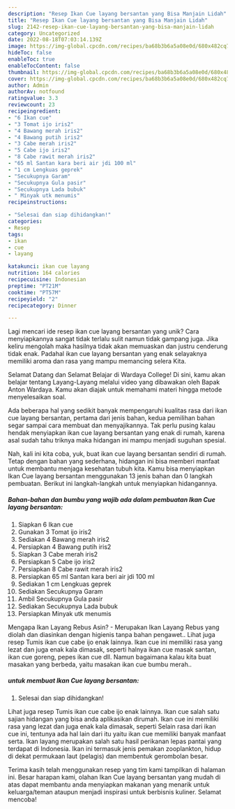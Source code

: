 ```yaml
---
description: "Resep Ikan Cue layang bersantan yang Bisa Manjain Lidah"
title: "Resep Ikan Cue layang bersantan yang Bisa Manjain Lidah"
slug: 2142-resep-ikan-cue-layang-bersantan-yang-bisa-manjain-lidah
category: Uncategorized
date: 2022-08-18T07:03:14.139Z
image: https://img-global.cpcdn.com/recipes/ba68b3b6a5a08e0d/680x482cq70/ikan-cue-layang-bersantan-foto-resep-utama.jpg
hideToc: false
enableToc: true
enableTocContent: false
thumbnail: https://img-global.cpcdn.com/recipes/ba68b3b6a5a08e0d/680x482cq70/ikan-cue-layang-bersantan-foto-resep-utama.jpg
cover: https://img-global.cpcdn.com/recipes/ba68b3b6a5a08e0d/680x482cq70/ikan-cue-layang-bersantan-foto-resep-utama.jpg
author: Admin
authorAv: notfound
ratingvalue: 3.3
reviewcount: 23
recipeingredient:
- "6 Ikan cue"
- "3 Tomat ijo iris2"
- "4 Bawang merah iris2"
- "4 Bawang putih iris2"
- "3 Cabe merah iris2"
- "5 Cabe ijo iris2"
- "8 Cabe rawit merah iris2"
- "65 ml Santan kara beri air jdi 100 ml"
- "1 cm Lengkuas geprek"
- "Secukupnya Garam"
- "Secukupnya Gula pasir"
- "Secukupnya Lada bubuk"
- " Minyak utk menumis"
recipeinstructions:

- "Selesai dan siap dihidangkan!"
categories:
- Resep
tags:
- ikan
- cue
- layang

katakunci: ikan cue layang 
nutrition: 164 calories
recipecuisine: Indonesian
preptime: "PT21M"
cooktime: "PT57M"
recipeyield: "2"
recipecategory: Dinner

---
```





Lagi mencari ide resep ikan cue layang bersantan yang unik? Cara menyiapkannya sangat tidak terlalu sulit namun tidak gampang juga. Jika keliru mengolah maka hasilnya tidak akan memuaskan dan justru cenderung tidak enak. Padahal ikan cue layang bersantan yang enak selayaknya memiliki aroma dan rasa yang mampu memancing selera Kita.





Selamat Datang dan Selamat Belajar di Wardaya College! Di sini, kamu akan belajar tentang Layang-Layang melalui video yang dibawakan oleh Bapak Anton Wardaya. Kamu akan diajak untuk memahami materi hingga metode menyelesaikan soal.

Ada beberapa hal yang sedikit banyak mempengaruhi kualitas rasa dari ikan cue layang bersantan, pertama dari jenis bahan, kedua pemilihan bahan segar sampai cara membuat dan menyajikannya. Tak perlu pusing kalau hendak menyiapkan ikan cue layang bersantan yang enak di rumah, karena asal sudah tahu triknya maka hidangan ini mampu menjadi suguhan spesial.






Nah, kali ini kita coba, yuk, buat ikan cue layang bersantan sendiri di rumah. Tetap dengan bahan yang sederhana, hidangan ini bisa memberi manfaat untuk membantu menjaga kesehatan tubuh kita. Kamu bisa menyiapkan Ikan Cue layang bersantan menggunakan 13 jenis bahan dan 0 langkah pembuatan. Berikut ini langkah-langkah untuk menyiapkan hidangannya.

<!--inarticleads1-->

##### Bahan-bahan dan bumbu yang wajib ada dalam pembuatan Ikan Cue layang bersantan:

1. Siapkan 6 Ikan cue
1. Gunakan 3 Tomat ijo iris2
1. Sediakan 4 Bawang merah iris2
1. Persiapkan 4 Bawang putih iris2
1. Siapkan 3 Cabe merah iris2
1. Persiapkan 5 Cabe ijo iris2
1. Persiapkan 8 Cabe rawit merah iris2
1. Persiapkan 65 ml Santan kara beri air jdi 100 ml
1. Sediakan 1 cm Lengkuas geprek
1. Sediakan Secukupnya Garam
1. Ambil Secukupnya Gula pasir
1. Sediakan Secukupnya Lada bubuk
1. Persiapkan  Minyak utk menumis


Mengapa Ikan Layang Rebus Asin? - Merupakan Ikan Layang Rebus yang diolah dan diasinkan dengan higienis tanpa bahan pengawet.. Lihat juga resep Tumis ikan cue cabe ijo enak lainnya. Ikan cue ini memiliki rasa yang lezat dan juga enak kala dimasak, seperti halnya ikan cue masak santan, ikan cue goreng, pepes ikan cue dll. Namun bagaimana kalau kita buat masakan yang berbeda, yaitu masakan ikan cue bumbu merah.. 

<!--inarticleads2-->

#####  untuk membuat Ikan Cue layang bersantan:


1. Selesai dan siap dihidangkan!

Lihat juga resep Tumis ikan cue cabe ijo enak lainnya. Ikan cue salah satu sajian hidangan yang bisa anda aplikasikan dirumah. Ikan cue ini memiliki rasa yang lezat dan juga enak kala dimasak, seperti Selain rasa dari ikan cue ini, tentunya ada hal lain dari itu yaitu ikan cue memiliki banyak manfaat serta. Ikan layang merupakan salah satu hasil perikanan lepas pantai yang terdapat di Indonesia. Ikan ini termasuk jenis pemakan zooplankton, hidup di dekat permukaan laut (pelagis) dan membentuk gerombolan besar. 

Terima kasih telah menggunakan resep yang tim kami tampilkan di halaman ini. Besar harapan kami, olahan Ikan Cue layang bersantan yang mudah di atas dapat membantu anda menyiapkan makanan yang menarik untuk keluarga/teman ataupun menjadi inspirasi untuk berbisnis kuliner. Selamat mencoba!
